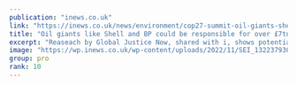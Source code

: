 ```yaml
---
publication: "inews.co.uk"
link: "https://inews.co.uk/news/environment/cop27-summit-oil-giants-shell-bp-climate-debt-1958778"
title: "Oil giants like Shell and BP could be responsible for over £7tn in climate debt"
excerpt: "Reaseach by Global Justice Now, shared with i, shows potential cost of 'loss and damage' as climate reparations go on agenda for the first time at COP27 summit"
image: "https://wp.inews.co.uk/wp-content/uploads/2022/11/SEI_132237930-1200x630-pl-exclusive.jpg"
group: pro
rank: 10
---
```

